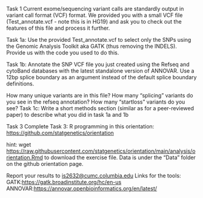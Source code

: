 Task 1
Current exome/sequencing variant calls are standardly output in variant call format (VCF) format. We provided you with a small VCF file (Test_annotate.vcf - note this is in HG19) and ask you to check out the features of this file and process it further.

Task 1a: Use the provided Test_annotate.vcf to select only the SNPs using the Genomic Analysis Toolkit aka GATK (thus removing the INDELS). Provide us with the code you used to do this.

Task 1b: Annotate the SNP VCF file you just created using the Refseq and cytoBand databases with the latest standalone version of ANNOVAR. Use a 12bp splice boundary as an argument instead of the default splice boundary definitions.

How many unique variants are in this file?
How many “splicing” variants do you see in the refseq annotation?
How many “startloss” variants do you see?
Task 1c: Write a short methods section (similar as for a peer-reviewed paper) to describe what you did in task 1a and 1b

Task 3
Complete Task 3: R programming in this orientation: https://github.com/statgenetics/orientation

hint: wget https://raw.githubusercontent.com/statgenetics/orientation/main/analysis/orientation.Rmd to download the exercise file. Data is under the “Data” folder on the github orientation page.

Report your results to is2632@cumc.columbia.edu
Links for the tools:
GATK:https://gatk.broadinstitute.org/hc/en-us
ANNOVAR:https://annovar.openbioinformatics.org/en/latest/
